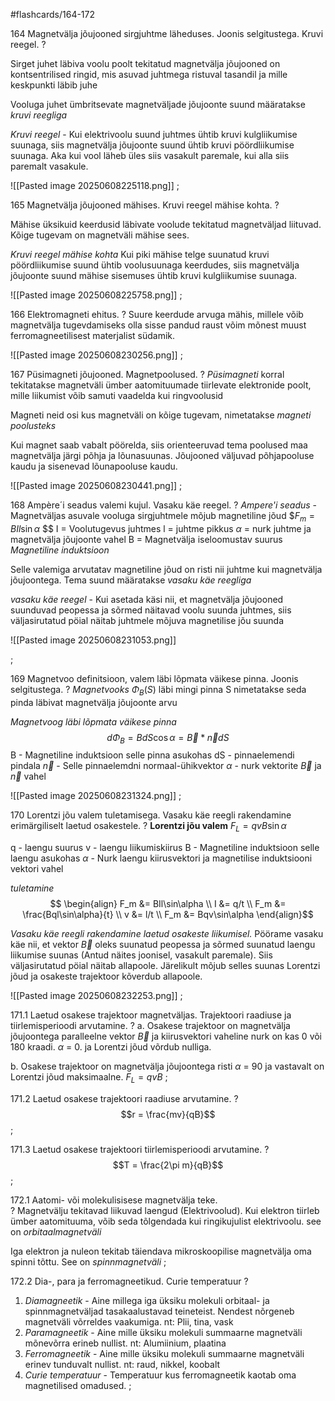#flashcards/164-172

164 Magnetvälja jõujooned sirgjuhtme läheduses. Joonis selgitustega. Kruvi reegel.
?

Sirget juhet läbiva voolu poolt tekitatud magnetvälja jõujooned on kontsentrilised ringid, mis asuvad juhtmega ristuval tasandil ja mille keskpunkti läbib juhe

Vooluga juhet ümbritsevate magnetväljade jõujoonte suund määratakse *kruvi reegliga*

*Kruvi reegel* - Kui elektrivoolu suund juhtmes ühtib kruvi kulgliikumise suunaga, siis magnetvälja jõujoonte suund ühtib kruvi pöördliikumise suunaga. 
Aka kui vool läheb üles siis vasakult paremale, kui alla siis paremalt vasakule.

![[Pasted image 20250608225118.png]]
;

165 Magnetvälja jõujooned mähises. Kruvi reegel mähise kohta.
?

Mähise üksikuid keerdusid läbivate voolude tekitatud magnetväljad liituvad.
Kõige tugevam on magnetväli mähise sees.

*Kruvi reegel mähise kohta* Kui piki mähise telge suunatud kruvi pöördliikumise suund ühtib voolusuunaga keerdudes, siis magnetvälja jõujoonte suund mähise sisemuses ühtib kruvi kulgliikumise suunaga.

![[Pasted image 20250608225758.png]]
;

166 Elektromagneti ehitus.
?
Suure keerdude arvuga mähis, millele võib magnetvälja tugevdamiseks olla sisse pandud raust võim mõnest muust ferromagneetilisest materjalist südamik.

![[Pasted image 20250608230256.png]]
;

167 Püsimagneti jõujooned. Magnetpoolused.
?
*Püsimagneti* korral tekitatakse  magnetväli ümber aatomituumade tiirlevate elektronide poolt, mille liikumist võib samuti vaadelda kui ringvoolusid 

Magneti neid osi kus magnetväli on kõige tugevam, nimetatakse *magneti poolusteks*

Kui magnet saab vabalt pöörelda, siis orienteeruvad tema poolused maa magnetvälja järgi põhja ja lõunasuunas. Jõujooned väljuvad põhjapooluse kaudu ja sisenevad lõunapooluse kaudu.

![[Pasted image 20250608230441.png]]
;

168 Ampère´i seadus valemi kujul. Vasaku käe reegel.
?
*Ampere'i seadus* - Magnetväljas asuvale vooluga sirgjuhtmele mõjub magnetiline jõud
$$F_m = BIl\sin\alpha$ $$
I = Voolutugevus juhtmes
l = juhtme pikkus
$\alpha$ = nurk juhtme ja magnetvälja jõujoonte vahel
B = Magnetvälja iseloomustav suurus *Magnetiline induktsioon*

Selle valemiga arvutatav magnetiline jõud on risti nii juhtme kui magnetvälja jõujoontega. Tema suund määratakse *vasaku käe reegliga*

*vasaku käe reegel* - Kui asetada käsi nii, et magnetvälja jõujooned suunduvad peopessa ja sõrmed näitavad voolu suunda juhtmes, siis väljasirutatud pöial näitab juhtmele mõjuva magnetilise jõu suunda

![[Pasted image 20250608231053.png]]

;

169 Magnetvoo definitsioon, valem läbi lõpmata väikese pinna. Joonis selgitustega.
?
*Magnetvooks* $\Phi_B(S)$  läbi mingi pinna S nimetatakse seda pinda läbivat magnetvälja jõujoonte arvu

*Magnetvoog läbi lõpmata väikese pinna*
$$d\Phi_B=BdS\cos\alpha=\vec B * \vec ndS$$
B - Magnetiline induktsioon selle pinna asukohas
dS - pinnaelemendi pindala
$\vec n$ - Selle pinnaelemdni normaal-ühikvektor
$\alpha$ - nurk vektorite $\vec B$ ja $\vec n$ vahel

![[Pasted image 20250608231324.png]]
;

170 Lorentzi jõu valem tuletamisega. Vasaku käe reegli rakendamine erimärgiliselt laetud osakestele.
?
**Lorentzi jõu valem** $F_L = qvB\sin\alpha$ 

q - laengu suurus
v - laengu liikumiskiirus
B - Magnetiline induktsioon selle laengu asukohas
$\alpha$ - Nurk laengu kiirusvektori ja magnetilise induktsiooni vektori vahel

*tuletamine*
$$ \begin{align}
F_m &= BIl\sin\alpha \\
I &= q/t \\
F_m &= \frac{Bql\sin\alpha}{t} \\
v &= l/t \\
F_m &= Bqv\sin\alpha
\end{align}$$

*Vasaku käe reegli rakendamine laetud osakeste liikumisel.*
Pöörame vasaku käe nii, et vektor $\vec B$ oleks suunatud peopessa ja sõrmed suunatud laengu liikumise suunas (Antud näites joonisel, vasakult paremale). Siis väljasirutatud pöial näitab allapoole. Järelikult mõjub selles suunas Lorentzi jõud ja osakeste trajektoor kõverdub allapoole.

![[Pasted image 20250608232253.png]]
;

171.1 Laetud osakese trajektoor magnetväljas. Trajektoori raadiuse ja tiirlemisperioodi arvutamine.
?
a. Osakese trajektoor on magnetvälja jõujoontega paralleelne
vektor $\vec B$ ja kiirusvektori vaheline nurk on kas 0 või 180 kraadi. $\alpha$ = 0. ja Lorentzi jõud võrdub nulliga. 

b. Osakese trajektoor on magnetvälja jõujoontega risti
$\alpha$ = 90 ja vastavalt on Lorentzi jõud maksimaalne.
$F_L = qvB$
;

171.2 Laetud osakese trajektoori raadiuse arvutamine.
?
$$r = \frac{mv}{qB}$$
;

171.3 Laetud osakese trajektoori tiirlemisperioodi arvutamine.
?
$$T = \frac{2\pi m}{qB}$$
;

172.1 Aatomi- või molekulisisese magnetvälja teke.  
?
Magnetvälju tekitavad liikuvad laengud (Elektrivoolud). Kui elektron tiirleb ümber aatomituuma, võib seda tõlgendada kui ringikujulist elektrivoolu. see on *orbitaalmagnetväli* 

Iga elektron ja nuleon tekitab täiendava mikroskoopilise magnetvälja oma spinni tõttu. See on *spinnmagnetväli*
;

172.2 Dia-, para ja ferromagneetikud. Curie temperatuur
?
1. *Diamagneetik* - Aine millega iga üksiku molekuli orbitaal- ja spinnmagnetväljad tasakaalustavad teineteist. Nendest nõrgeneb magnetväli võrreldes vaakumiga. nt: Plii, tina, vask
2. *Paramagneetik* - Aine mille üksiku molekuli summaarne magnetväli mõnevõrra erineb nullist.  nt: Alumiinium, plaatina
3. *Ferromagneetik* - Aine mille üksiku molekuli summaarne magnetväli erinev tunduvalt nullist. nt: raud, nikkel, koobalt
4. *Curie temperatuur* - Temperatuur kus ferromagneetik kaotab oma magnetilised omadused. 
;
